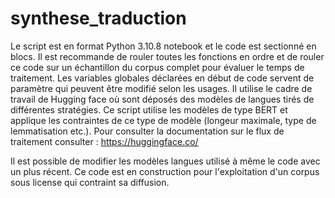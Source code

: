 # synthese_traduction
Le script est en format Python 3.10.8 notebook et le code est sectionné en blocs.
Il est recommande de rouler toutes les fonctions en ordre et de rouler ce code sur un échantillon du corpus complet pour évaluer le temps de traitement.
Les variables globales déclarées en début de code servent de paramètre qui peuvent être modifié selon les usages.
Il utilise le cadre de travail de Hugging face où sont déposés des modèles de langues tirés de différentes stratégies. 
Ce script utilise les modèles de type BERT et applique les contraintes de ce type de modèle (longeur maximale, type de lemmatisation etc.).
Pour consulter la documentation sur le flux de traitement consulter : https://huggingface.co/

Il est possible de modifier les modèles langues utilisé à même le code avec un plus récent.
Ce code est en construction pour l'exploitation d'un corpus sous license qui contraint sa diffusion.
